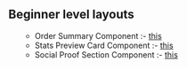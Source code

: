 ## Beginner level layouts

<ul>

- Order Summary Component :- [this](https://ord-sum-comp.netlify.app/)</li>
- Stats Preview Card Component :- [this](https://stats-prev-comp.netlify.app/)</li>
- Social Proof Section Component :- [this](https://soci-prof-comp.netlify.app/)</li>

</ul>
